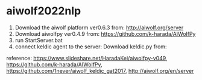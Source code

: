 # aiwolf2022nlp

1. Download the aiwolf platform ver0.6.3 from: 
http://aiwolf.org/server 
2. Download aiwolfpy ver0.4.9 from:
https://github.com/k-harada/AIWolfPy 
3. run StartServer.bat 
4. connect keldic agent to the server: 
Download keldic.py from:


 

reference:
https://www.slideshare.net/HaradaKei/aiwolfpy-v049,
https://github.com/k-harada/AIWolfPy,
https://github.com/1never/aiwolf_keldic_gat2017,
http://aiwolf.org/en/server
